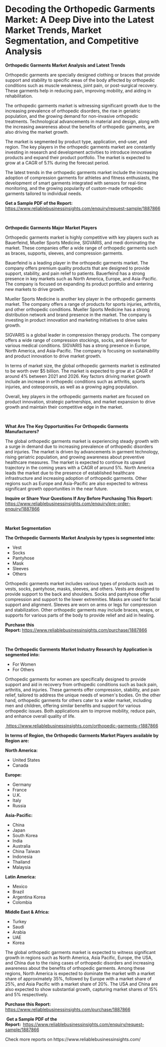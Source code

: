 <p><h1>Decoding the Orthopedic Garments Market: A Deep Dive into the Latest Market Trends, Market Segmentation, and Competitive Analysis</h1></p><p><strong>Orthopedic Garments Market Analysis and Latest Trends</strong></p>
<p><p>Orthopedic garments are specially designed clothing or braces that provide support and stability to specific areas of the body affected by orthopedic conditions such as muscle weakness, joint pain, or post-surgical recovery. These garments help in reducing pain, improving mobility, and aiding in rehabilitation.</p><p>The orthopedic garments market is witnessing significant growth due to the increasing prevalence of orthopedic disorders, the rise in geriatric population, and the growing demand for non-invasive orthopedic treatments. Technological advancements in material and design, along with the increasing awareness about the benefits of orthopedic garments, are also driving the market growth.</p><p>The market is segmented by product type, application, end-user, and region. The key players in the orthopedic garments market are constantly investing in research and development activities to introduce innovative products and expand their product portfolio. The market is expected to grow at a CAGR of 5.1% during the forecast period.</p><p>The latest trends in the orthopedic garments market include the increasing adoption of compression garments for athletes and fitness enthusiasts, the development of smart garments integrated with sensors for real-time monitoring, and the growing popularity of custom-made orthopedic garments tailored to individual needs.</p></p>
<p><strong>Get a Sample PDF of the Report:&nbsp;</strong> <a href="https://www.reliablebusinessinsights.com/enquiry/request-sample/1887866">https://www.reliablebusinessinsights.com/enquiry/request-sample/1887866</a></p>
<p>&nbsp;</p>
<p><strong>Orthopedic Garments Major Market Players</strong></p>
<p><p>Orthopedic garments market is highly competitive with key players such as Bauerfeind, Mueller Sports Medicine, SIGVARIS, and medi dominating the market. These companies offer a wide range of orthopedic garments such as braces, supports, sleeves, and compression garments.</p><p>Bauerfeind is a leading player in the orthopedic garments market. The company offers premium quality products that are designed to provide support, stability, and pain relief to patients. Bauerfeind has a strong presence in key markets such as North America, Europe, and Asia-Pacific. The company is focused on expanding its product portfolio and entering new markets to drive growth.</p><p>Mueller Sports Medicine is another key player in the orthopedic garments market. The company offers a range of products for sports injuries, arthritis, and other orthopedic conditions. Mueller Sports Medicine has a strong distribution network and brand presence in the market. The company is investing in product innovation and marketing initiatives to drive sales growth.</p><p>SIGVARIS is a global leader in compression therapy products. The company offers a wide range of compression stockings, socks, and sleeves for various medical conditions. SIGVARIS has a strong presence in Europe, North America, and Asia-Pacific. The company is focusing on sustainability and product innovation to drive market growth.</p><p>In terms of market size, the global orthopedic garments market is estimated to be worth over $5 billion. The market is expected to grow at a CAGR of around 4% between 2021 and 2026. Key factors driving market growth include an increase in orthopedic conditions such as arthritis, sports injuries, and osteoporosis, as well as a growing aging population.</p><p>Overall, key players in the orthopedic garments market are focused on product innovation, strategic partnerships, and market expansion to drive growth and maintain their competitive edge in the market.</p></p>
<p>&nbsp;</p>
<p><strong>What Are The Key Opportunities For Orthopedic Garments Manufacturers?</strong></p>
<p><p>The global orthopedic garments market is experiencing steady growth with a surge in demand due to increasing prevalence of orthopedic disorders and injuries. The market is driven by advancements in garment technology, rising geriatric population, and growing awareness about preventive healthcare measures. The market is expected to continue its upward trajectory in the coming years with a CAGR of around 5%. North America leads the market due to the presence of established healthcare infrastructure and increasing adoption of orthopedic garments. Other regions such as Europe and Asia-Pacific are also expected to witness significant growth opportunities in the near future.</p></p>
<p><strong>Inquire or Share Your Questions If Any Before Purchasing This Report:</strong> <a href="https://www.reliablebusinessinsights.com/enquiry/pre-order-enquiry/1887866">https://www.reliablebusinessinsights.com/enquiry/pre-order-enquiry/1887866</a></p>
<p>&nbsp;</p>
<p><strong>Market Segmentation</strong></p>
<p><strong>The Orthopedic Garments Market Analysis by types is segmented into:</strong></p>
<p><ul><li>Vest</li><li>Socks</li><li>Pantyhose</li><li>Mask</li><li>Sleeves</li><li>Others</li></ul></p>
<p><p>Orthopedic garments market includes various types of products such as vests, socks, pantyhose, masks, sleeves, and others. Vests are designed to provide support to the back and shoulders. Socks and pantyhose offer compression and support to the lower extremities. Masks are used for facial support and alignment. Sleeves are worn on arms or legs for compression and stabilization. Other orthopedic garments may include braces, wraps, or supports for various parts of the body to provide relief and aid in healing.</p></p>
<p><strong>Purchase this Report:&nbsp;</strong><a href="https://www.reliablebusinessinsights.com/purchase/1887866">https://www.reliablebusinessinsights.com/purchase/1887866</a></p>
<p>&nbsp;</p>
<p><strong>The Orthopedic Garments Market Industry Research by Application is segmented into:</strong></p>
<p><ul><li>For Women</li><li>For Others</li></ul></p>
<p><p>Orthopedic garments for women are specifically designed to provide support and aid in recovery from orthopedic conditions such as back pain, arthritis, and injuries. These garments offer compression, stability, and pain relief, tailored to address the unique needs of women's bodies. On the other hand, orthopedic garments for others cater to a wider market, including men and children, offering similar benefits and support for various orthopedic issues. Both applications aim to improve mobility, reduce pain, and enhance overall quality of life.</p></p>
<p><a href="https://www.reliablebusinessinsights.com/orthopedic-garments-r1887866">&nbsp;https://www.reliablebusinessinsights.com/orthopedic-garments-r1887866</a></p>
<p><strong>In terms of Region, the Orthopedic Garments Market Players available by Region are:</strong></p>
<p>
    <p> <strong> North America: </strong>
        <ul>
            <li>United States</li>
            <li>Canada</li>
        </ul>
        </p> 
    <p> <strong> Europe: </strong>
        <ul>
            <li>Germany</li>
            <li>France</li>
            <li>U.K.</li>
            <li>Italy</li>
            <li>Russia</li>
        </ul>
        </p> 
    <p> <strong> Asia-Pacific: </strong>
        <ul>
            <li>China</li>
            <li>Japan</li>
            <li>South Korea</li>
            <li>India</li>
            <li>Australia</li>
            <li>China Taiwan</li>
            <li>Indonesia</li>
            <li>Thailand</li>
            <li>Malaysia</li>
        </ul>
        </p> 
    <p> <strong> Latin America: </strong>
        <ul>
            <li>Mexico</li>
            <li>Brazil</li>
            <li>Argentina Korea</li>
            <li>Colombia</li>
        </ul>
        </p> 
    <p> <strong> Middle East & Africa: </strong>
        <ul>
            <li>Turkey</li>
            <li>Saudi</li>
            <li>Arabia</li>
            <li>UAE</li>
            <li>Korea</li>
        </ul>
    </p>
    </p>
<p><p>The global orthopedic garments market is expected to witness significant growth in regions such as North America, Asia Pacific, Europe, the USA, and China due to the rising cases of orthopedic disorders and increasing awareness about the benefits of orthopedic garments. Among these regions, North America is expected to dominate the market with a market share of approximately 35%, followed by Europe with a market share of 25%, and Asia Pacific with a market share of 20%. The USA and China are also expected to show substantial growth, capturing market shares of 15% and 5% respectively.</p></p>
<p><strong>Purchase this Report: </strong><a href="https://www.reliablebusinessinsights.com/purchase/1887866">https://www.reliablebusinessinsights.com/purchase/1887866</a></p>
<p>&nbsp;<strong>Get a Sample PDF of the Report:&nbsp;&nbsp;</strong><a href="https://www.reliablebusinessinsights.com/enquiry/request-sample/1887866">https://www.reliablebusinessinsights.com/enquiry/request-sample/1887866</a></p>
<p><strong></strong></p>
<p>Check more reports on https://www.reliablebusinessinsights.com/</p>